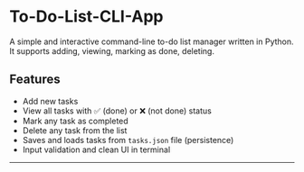 # To-Do-List-CLI-App
A simple and interactive command-line to-do list manager written in Python. It supports adding, viewing, marking as done, deleting.

## Features

- Add new tasks
- View all tasks with ✅ (done) or ❌ (not done) status
- Mark any task as completed
- Delete any task from the list
- Saves and loads tasks from `tasks.json` file (persistence)
- Input validation and clean UI in terminal

---
